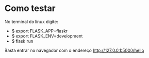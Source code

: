 # Como testar 

No terminal do linux digite:
* $ export FLASK_APP=flaskr
* $ export FLASK_ENV=development
* $ flask run

Basta entrar no navegador com o endereço http://127.0.0.1:5000/hello